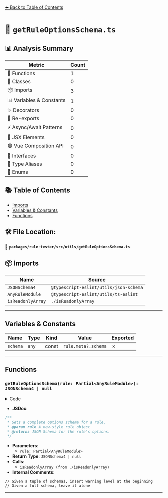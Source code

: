[⬅️ Back to Table of Contents](../../../../index.md)

# 📄 `getRuleOptionsSchema.ts`

## 📊 Analysis Summary

| Metric | Count |
|--------|-------|
| 🔧 Functions | 1 |
| 🧱 Classes | 0 |
| 📦 Imports | 3 |
| 📊 Variables & Constants | 1 |
| ✨ Decorators | 0 |
| 🔄 Re-exports | 0 |
| ⚡ Async/Await Patterns | 0 |
| 💠 JSX Elements | 0 |
| 🟢 Vue Composition API | 0 |
| 📐 Interfaces | 0 |
| 📑 Type Aliases | 0 |
| 🎯 Enums | 0 |

## 📚 Table of Contents

- [Imports](#imports)
- [Variables & Constants](#variables-constants)
- [Functions](#functions)

## 🛠️ File Location:
📂 **`packages/rule-tester/src/utils/getRuleOptionsSchema.ts`**

## 📦 Imports

| Name | Source |
|------|--------|
| `JSONSchema4` | `@typescript-eslint/utils/json-schema` |
| `AnyRuleModule` | `@typescript-eslint/utils/ts-eslint` |
| `isReadonlyArray` | `./isReadonlyArray` |


---

## Variables & Constants

| Name | Type | Kind | Value | Exported |
|------|------|------|-------|----------|
| `schema` | `any` | const | `rule.meta?.schema` | ✗ |


---

## Functions

### `getRuleOptionsSchema(rule: Partial<AnyRuleModule>): JSONSchema4 | null`

<details><summary>Code</summary>

```ts
export function getRuleOptionsSchema(
  rule: Partial<AnyRuleModule>,
): JSONSchema4 | null {
  const schema = rule.meta?.schema;

  // Given a tuple of schemas, insert warning level at the beginning
  if (isReadonlyArray(schema)) {
    if (schema.length) {
      return {
        items: schema as JSONSchema4[],
        maxItems: schema.length,
        minItems: 0,
        type: 'array',
      };
    }
    return {
      maxItems: 0,
      minItems: 0,
      type: 'array',
    };
  }

  // Given a full schema, leave it alone
  return schema ?? null;
}
```
</details>

- **JSDoc**:
```ts
/**
 * Gets a complete options schema for a rule.
 * @param rule A new-style rule object
 * @returns JSON Schema for the rule's options.
 */
```

- **Parameters**:
  - `rule: Partial<AnyRuleModule>`
- **Return Type**: `JSONSchema4 | null`
- **Calls**:
  - `isReadonlyArray (from ./isReadonlyArray)`
- **Internal Comments**:
```
// Given a tuple of schemas, insert warning level at the beginning
// Given a full schema, leave it alone
```


---